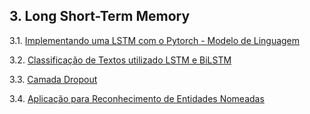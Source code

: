 ## 3. Long Short-Term Memory

3.1. [Implementando uma LSTM com o Pytorch - Modelo de Linguagem]()

3.2. [Classificação de Textos utilizado LSTM e BiLSTM]()

3.3. [Camada Dropout]()

3.4. [Aplicação para Reconhecimento de Entidades Nomeadas]()
